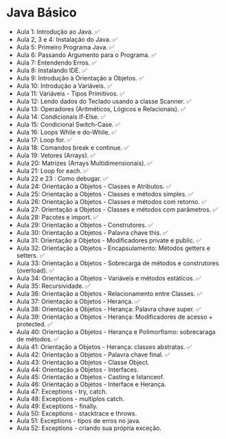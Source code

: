 # Java Básico
- Aula 1: Introdução ao Java. ✅
- Aula 2, 3 e 4: Instalação do Java. ✅
- Aula 5: Primeiro Programa Java. ✅
- Aula 6: Passando Argumento para o Programa. ✅
- Aula 7: Entendendo Erros. ✅
- Aula 8: Instalando IDE. ✅
- Aula 9: Introdução à Orientação a Objetos. ✅
- Aula 10: Introdução a Variáveis. ✅
- Aula 11: Variáveis - Tipos Primitivos. ✅
- Aula 12: Lendo dados do Teclado usando a classe Scanner. ✅
- Aula 13: Operadores (Aritméticos, Lógicos e Relacionais). ✅
- Aula 14: Condicionais If-Else. ✅
- Aula 15: Condicional Switch-Case. ✅
- Aula 16: Loops While e do-While. ✅
- Aula 17: Loop for. ✅
- Aula 18: Comandos break e continue. ✅
- Aula 19: Vetores (Arrays). ✅
- Aula 20: Matrizes (Arrays Multidimensionais). ✅
- Aula 21: Loop for each. ✅
- Aula 22 e 23 : Como debugar. ✅
- Aula 24: Orientação a Objetos - Classes e Atributos. ✅
- Aula 25: Orientação a Objetos - Classes e métodos simples. ✅
- Aula 26: Orientação a Objetos - Classes e métodos com retorno. ✅
- Aula 27: Orientação a Objetos - Classes e métodos com parâmetros. ✅
- Aula 28: Pacotes e import. ✅
- Aula 29: Orientação a Objetos - Construtores. ✅
- Aula 30: Orientação a Objetos - Palavra chave this. ✅
- Aula 31: Orientação a Objetos - Modificadores private e public. ✅
- Aula 32: Orientação a Objetos - Encapsulamento: Métodos getters e setters. ✅
- Aula 33: Orientação a Objetos - Sobrecarga de métodos e construtores (overload). ✅
- Aula 34: Orientação a Objetos - Variáveis e métodos estáticos. ✅
- Aula 35: Recursividade. ✅
- Aula 36: Orientação a Objetos - Relacionamento entre Classes. ✅
- Aula 37: Orientação a Objetos - Herança. ✅
- Aula 38: Orientação a Objetos - Herança: Palavra chave super. ✅
- Aula 39: Orientação a Objetos - Herança: Modificadores de acesso + protected. ✅
- Aula 40: Orientação a Objetos - Herança e Polimorfismo: sobrecaraga de métodos. ✅
- Aula 41: Orientação a Objetos - Herança: classes abstratas. ✅
- Aula 42: Orientação a Objetos - Palavra chave final. ✅
- Aula 43: Orientação a Objetos - Classe Object.
- Aula 44: Orientação a Objetos - Interfaces.
- Aula 45: Orientação a Objetos - Casting e Istanceof.
- Aula 46: Orientação a Objetos - Interface e Herança.
- Aula 47: Exceptions - try, catch.
- Aula 48: Exceptions - multiplos catch.
- Aula 49: Exceptions - finally.
- Aula 50: Exceptions - stacktrace e throws.
- Aula 51: Exceptions - tipos de erros no java.
- Aula 52: Exceptions - criando sua própria exceção.
